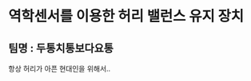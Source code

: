 역학센서를 이용한 허리 밸런스 유지 장치
========================================

팀명 : 두통치통보다요통
------------------------

항상 허리가 아픈 현대인을 위해서..
